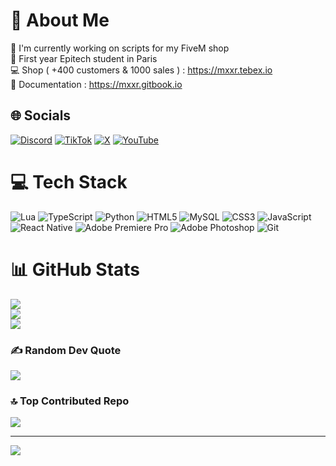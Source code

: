 # 💫 About Me
🔭​ I'm currently working on scripts for my FiveM shop 
<br>📒 First year Epitech student in Paris
<br>💻 Shop ( +400 customers & 1000 sales ) : https://mxxr.tebex.io
<br>📃 Documentation : https://mxxr.gitbook.io


## 🌐 Socials
[![Discord](https://img.shields.io/badge/Discord-%237289DA.svg?logo=discord&logoColor=white)](https://discord.gg/https://discord.gg/cUSGgpSaYw) [![TikTok](https://img.shields.io/badge/TikTok-%23000000.svg?logo=TikTok&logoColor=white)](https://tiktok.com/@https://www.tiktok.com/@mxxr_dev) [![X](https://img.shields.io/badge/X-black.svg?logo=X&logoColor=white)](https://x.com/mxxr_fv) [![YouTube](https://img.shields.io/badge/YouTube-%23FF0000.svg?logo=YouTube&logoColor=white)](https://youtube.com/@mxxrdiscord?si=Ny7fhugY62TRQEU8) 

# 💻 Tech Stack
![Lua](https://img.shields.io/badge/lua-%232C2D72.svg?style=for-the-badge&logo=lua&logoColor=white) ![TypeScript](https://img.shields.io/badge/typescript-%23007ACC.svg?style=for-the-badge&logo=typescript&logoColor=white) ![Python](https://img.shields.io/badge/python-3670A0?style=for-the-badge&logo=python&logoColor=ffdd54) ![HTML5](https://img.shields.io/badge/html5-%23E34F26.svg?style=for-the-badge&logo=html5&logoColor=white) ![MySQL](https://img.shields.io/badge/mysql-4479A1.svg?style=for-the-badge&logo=mysql&logoColor=white) ![CSS3](https://img.shields.io/badge/css3-%231572B6.svg?style=for-the-badge&logo=css3&logoColor=white) ![JavaScript](https://img.shields.io/badge/javascript-%23323330.svg?style=for-the-badge&logo=javascript&logoColor=%23F7DF1E) ![React Native](https://img.shields.io/badge/react_native-%2320232a.svg?style=for-the-badge&logo=react&logoColor=%2361DAFB) ![Adobe Premiere Pro](https://img.shields.io/badge/Adobe%20Premiere%20Pro-9999FF.svg?style=for-the-badge&logo=Adobe%20Premiere%20Pro&logoColor=white) ![Adobe Photoshop](https://img.shields.io/badge/adobe%20photoshop-%2331A8FF.svg?style=for-the-badge&logo=adobe%20photoshop&logoColor=white) ![Git](https://img.shields.io/badge/git-%23F05033.svg?style=for-the-badge&logo=git&logoColor=white)
# 📊 GitHub Stats
![](https://github-readme-stats.vercel.app/api?username=MXXR-Fivem&theme=react&hide_border=false&include_all_commits=true&count_private=true)<br/>
![](https://nirzak-streak-stats.vercel.app/?user=MXXR-Fivem&theme=react&hide_border=false)<br/>
![](https://github-readme-stats.vercel.app/api/top-langs/?username=MXXR-Fivem&theme=react&hide_border=false&include_all_commits=true&count_private=true&layout=compact)

### ✍️ Random Dev Quote
![](https://quotes-github-readme.vercel.app/api?type=horizontal&theme=tokyonight)

### 🔝 Top Contributed Repo
![](https://github-contributor-stats.vercel.app/api?username=MXXR-Fivem&limit=5&theme=dark&combine_all_yearly_contributions=true)

---
[![](https://visitcount.itsvg.in/api?id=MXXR-Fivem&icon=0&color=1)](https://visitcount.itsvg.in)

<!-- Proudly created with GPRM ( https://gprm.itsvg.in ) -->
